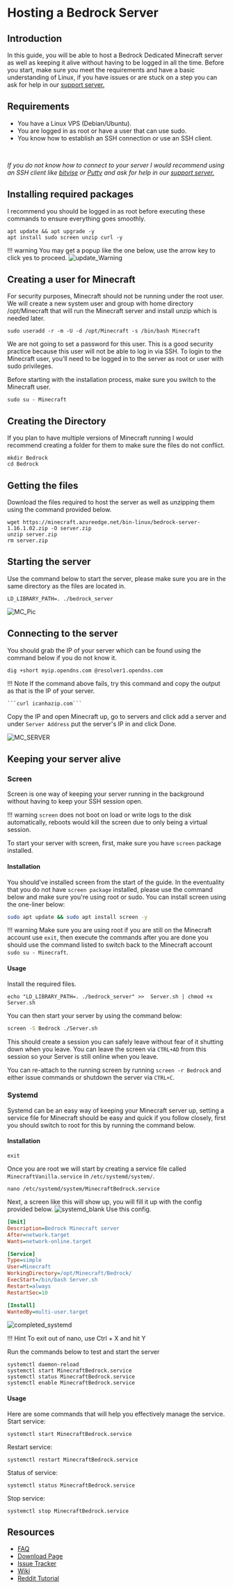 # Hosting a Bedrock Server

## Introduction
In this guide, you will be able to host a Bedrock Dedicated Minecraft server as well as keeping it alive without having to be logged in all the time. Before you start, make sure you meet the requirements and have a basic understanding of Linux, if you have issues or are stuck on a step you can ask for help in our [support server.](https://discord.gg/jcKEyxn)

## Requirements 
* You have a Linux VPS (Debian/Ubuntu).
* You are logged in as root or have a user that can use sudo.
* You know how to establish an SSH connection or use an SSH client.
<br/>

*If you do not know how to connect to your server I would recommend using an SSH client like [bitvise](https://www.bitvise.com/ssh-client-download) or [Putty](https://www.putty.org/) and ask for help in our [support server.](https://discord.gg/jcKEyxn)*

## Installing required packages
I recommend you should be logged in as root before executing these commands to ensure everything goes smoothly.

```
apt update && apt upgrade -y 
apt install sudo screen unzip curl -y 
```
!!! warning 
    You may get a popup like the one below, use the arrow key to click yes to proceed.
![update_Warning](https://i.imgur.com/IhHbY3a.png)

## Creating a user for Minecraft
For security purposes, Minecraft should not be running under the root user. We will create a new system user and group with home directory /opt/Minecraft that will run the Minecraft server and install unzip which is needed later.

```
sudo useradd -r -m -U -d /opt/Minecraft -s /bin/bash Minecraft
```

    
We are not going to set a password for this user. This is a good security practice because this user will not be able to log in via SSH. To login to the Minecraft user, you’ll need to be logged in to the server as root or user with sudo privileges.

Before starting with the installation process, make sure you switch to the Minecraft user.

```
sudo su - Minecraft
```

## Creating the Directory 
If you plan to have multiple versions of Minecraft running I would recommend creating a folder for them to make sure the files do not conflict.
```
mkdir Bedrock
cd Bedrock
```

## Getting the files
Download the files required to host the server as well as unzipping them using the command provided below.
```
wget https://minecraft.azureedge.net/bin-linux/bedrock-server-1.16.1.02.zip -O server.zip
unzip server.zip
rm server.zip
```

## Starting the server
Use the command below to start the server, please make sure you are in the same directory as the files are located in.
```
LD_LIBRARY_PATH=. ./bedrock_server
```
![MC_Pic](https://i.imgur.com/SSbHExv.png)

## Connecting to the server
You should grab the IP of your server which can be found using the command below if you do not know it.

```
dig +short myip.opendns.com @resolver1.opendns.com
```
!!! Note
    If the command above fails, try this command and copy the output as that is the IP of your server.

    ```curl icanhazip.com```
 Copy the IP and open Minecraft up, go to servers and click add a server and under `Server Address` put the server's IP in and click Done.
 
 ![MC_SERVER](https://i.imgur.com/2c5u5oa.png)


## Keeping your server alive
### Screen

Screen is one way of keeping your server running in the background without having to keep your SSH session open.

!!! warning
    `screen` does not boot on load or write logs to the disk automatically, reboots would kill the screen due to only being a virtual session.

To start your server with screen, first, make sure you have `screen` package installed.

#### Installation
You should've installed screen from the start of the guide. In the eventuality that you do not have `screen package` installed, please use the command below and make sure you're using root or sudo. You can install screen using the one-liner below:
```bash
sudo apt update && sudo apt install screen -y
```
!!! warning
    Make sure you are using root if you are still on the Minecraft account use `exit`, then execute the commands after you are done you should use the command listed to switch back to the Minecraft account `sudo su - Minecraft`.
#### Usage
Install the required files.
```
echo "LD_LIBRARY_PATH=. ./bedrock_server" >>  Server.sh | chmod +x Server.sh
```
You can then start your server by using the command below:
```bash
screen -S Bedrock ./Server.sh
```
This should create a session you can safely leave without fear of it shutting down when you leave. 
You can leave the screen via `CTRL+AD` from this session so your Server is still online when you leave.

You can re-attach to the running screen by running `screen -r Bedrock` and either issue commands or shutdown the server via `CTRL+C`.

### Systemd
Systemd can be an easy way of keeping your Minecraft server up, setting a service file for Minecraft should be easy and quick if you follow closely, first you should switch to root for this by running the command below.
#### Installation
```
exit
```
Once you are root we will start by creating a service file called `MinecraftVanilla.service` in `/etc/systemd/system/`.
```
nano /etc/systemd/system/MinecraftBedrock.service
```
Next, a screen like this will show up, you will fill it up with the config provided below.
![systemd_blank](https://i.imgur.com/2Cx1wai.png)
Use this config.
```ini
[Unit]
Description=Bedrock Minecraft server
After=network.target
Wants=network-online.target

[Service]
Type=simple
User=Minecraft
WorkingDirectory=/opt/Minecraft/Bedrock/
ExecStart=/bin/bash Server.sh
Restart=always
RestartSec=10

[Install]
WantedBy=multi-user.target
```
![completed_systemd](https://i.imgur.com/nxpQaVx.png)

!!! Hint
    To exit out of nano, use Ctrl + X and hit Y

Run the commands below to test and start the server
```
systemctl daemon-reload 
systemctl start MinecraftBedrock.service 
systemctl status MinecraftBedrock.service
systemctl enable MinecraftBedrock.service
```
#### Usage
Here are some commands that will help you effectively manage the service.
Start service:
```
systemctl start MinecraftBedrock.service 
```
Restart service:
```
systemctl restart MinecraftBedrock.service 
```
Status of service:
```
systemctl status MinecraftBedrock.service 
```
Stop service:
```
systemctl stop MinecraftBedrock.service 
```

## Resources
* [FAQ](https://help.minecraft.net/hc/en-us/articles/360035131651-Dedicated-Servers-for-Minecraft-on-Bedrock-)<br>
* [Download Page](https://www.minecraft.net/en-us/download/server/bedrock/)<br>
* [Issue Tracker](https://bugs.mojang.com/projects/BDS/issues/BDS)<br>
* [Wiki](https://minecraft.gamepedia.com/Bedrock_Dedicated_Server)<br>
* [Reddit Tutorial](https://www.reddit.com/user/ProfessorValko/comments/9f438p/bedrock_dedicated_server_tutorial/)
